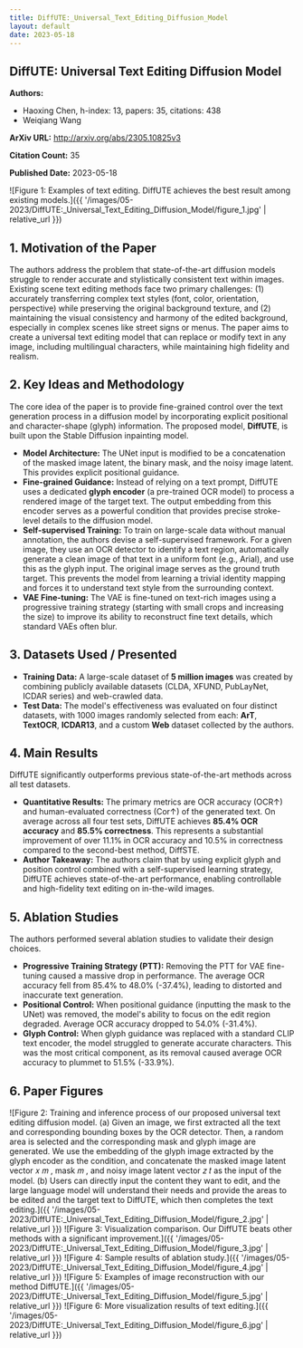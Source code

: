 ```yaml
---
title: DiffUTE:_Universal_Text_Editing_Diffusion_Model
layout: default
date: 2023-05-18
---
```

## DiffUTE: Universal Text Editing Diffusion Model
**Authors:**
- Haoxing Chen, h-index: 13, papers: 35, citations: 438
- Weiqiang Wang

**ArXiv URL:** http://arxiv.org/abs/2305.10825v3

**Citation Count:** 35

**Published Date:** 2023-05-18

![Figure 1: Examples of text editing. DiffUTE achieves the best result among existing models.]({{ '/images/05-2023/DiffUTE:_Universal_Text_Editing_Diffusion_Model/figure_1.jpg' | relative_url }})
## 1. Motivation of the Paper
The authors address the problem that state-of-the-art diffusion models struggle to render accurate and stylistically consistent text within images. Existing scene text editing methods face two primary challenges: (1) accurately transferring complex text styles (font, color, orientation, perspective) while preserving the original background texture, and (2) maintaining the visual consistency and harmony of the edited background, especially in complex scenes like street signs or menus. The paper aims to create a universal text editing model that can replace or modify text in any image, including multilingual characters, while maintaining high fidelity and realism.

## 2. Key Ideas and Methodology
The core idea of the paper is to provide fine-grained control over the text generation process in a diffusion model by incorporating explicit positional and character-shape (glyph) information. The proposed model, **DiffUTE**, is built upon the Stable Diffusion inpainting model.

-   **Model Architecture:** The UNet input is modified to be a concatenation of the masked image latent, the binary mask, and the noisy image latent. This provides explicit positional guidance.
-   **Fine-grained Guidance:** Instead of relying on a text prompt, DiffUTE uses a dedicated **glyph encoder** (a pre-trained OCR model) to process a rendered image of the target text. The output embedding from this encoder serves as a powerful condition that provides precise stroke-level details to the diffusion model.
-   **Self-supervised Training:** To train on large-scale data without manual annotation, the authors devise a self-supervised framework. For a given image, they use an OCR detector to identify a text region, automatically generate a clean image of that text in a uniform font (e.g., Arial), and use this as the glyph input. The original image serves as the ground truth target. This prevents the model from learning a trivial identity mapping and forces it to understand text style from the surrounding context.
-   **VAE Fine-tuning:** The VAE is fine-tuned on text-rich images using a progressive training strategy (starting with small crops and increasing the size) to improve its ability to reconstruct fine text details, which standard VAEs often blur.

## 3. Datasets Used / Presented
-   **Training Data:** A large-scale dataset of **5 million images** was created by combining publicly available datasets (CLDA, XFUND, PubLayNet, ICDAR series) and web-crawled data.
-   **Test Data:** The model's effectiveness was evaluated on four distinct datasets, with 1000 images randomly selected from each: **ArT**, **TextOCR**, **ICDAR13**, and a custom **Web** dataset collected by the authors.

## 4. Main Results
DiffUTE significantly outperforms previous state-of-the-art methods across all test datasets.
-   **Quantitative Results:** The primary metrics are OCR accuracy (OCR↑) and human-evaluated correctness (Cor↑) of the generated text. On average across all four test sets, DiffUTE achieves **85.4% OCR accuracy** and **85.5% correctness**. This represents a substantial improvement of over 11.1% in OCR accuracy and 10.5% in correctness compared to the second-best method, DiffSTE.
-   **Author Takeaway:** The authors claim that by using explicit glyph and position control combined with a self-supervised learning strategy, DiffUTE achieves state-of-the-art performance, enabling controllable and high-fidelity text editing on in-the-wild images.

## 5. Ablation Studies
The authors performed several ablation studies to validate their design choices.

-   **Progressive Training Strategy (PTT):** Removing the PTT for VAE fine-tuning caused a massive drop in performance. The average OCR accuracy fell from 85.4% to 48.0% (-37.4%), leading to distorted and inaccurate text generation.
-   **Positional Control:** When positional guidance (inputting the mask to the UNet) was removed, the model's ability to focus on the edit region degraded. Average OCR accuracy dropped to 54.0% (-31.4%).
-   **Glyph Control:** When glyph guidance was replaced with a standard CLIP text encoder, the model struggled to generate accurate characters. This was the most critical component, as its removal caused average OCR accuracy to plummet to 51.5% (-33.9%).

## 6. Paper Figures
![Figure 2: Training and inference process of our proposed universal text editing diffusion model. (a) Given an image, we first extracted all the text and corresponding bounding boxes by the OCR detector. Then, a random area is selected and the corresponding mask and glyph image are generated. We use the embedding of the glyph image extracted by the glyph encoder as the condition, and concatenate the masked image latent vector 𝑥 𝑚 , mask 𝑚 , and noisy image latent vector 𝑧 𝑡 as the input of the model. (b) Users can directly input the content they want to edit, and the large language model will understand their needs and provide the areas to be edited and the target text to DiffUTE, which then completes the text editing.]({{ '/images/05-2023/DiffUTE:_Universal_Text_Editing_Diffusion_Model/figure_2.jpg' | relative_url }})
![Figure 3: Visualization comparison. Our DiffUTE beats other methods with a significant improvement.]({{ '/images/05-2023/DiffUTE:_Universal_Text_Editing_Diffusion_Model/figure_3.jpg' | relative_url }})
![Figure 4: Sample results of ablation study.]({{ '/images/05-2023/DiffUTE:_Universal_Text_Editing_Diffusion_Model/figure_4.jpg' | relative_url }})
![Figure 5: Examples of image reconstruction with our method DiffUTE.]({{ '/images/05-2023/DiffUTE:_Universal_Text_Editing_Diffusion_Model/figure_5.jpg' | relative_url }})
![Figure 6: More visualization results of text editing.]({{ '/images/05-2023/DiffUTE:_Universal_Text_Editing_Diffusion_Model/figure_6.jpg' | relative_url }})
